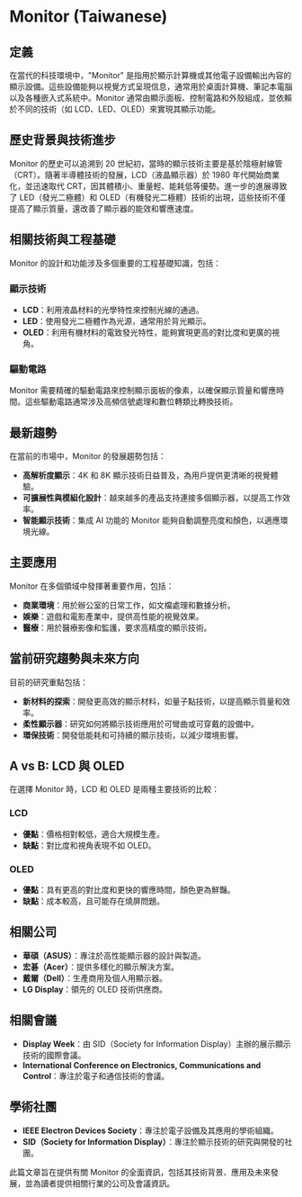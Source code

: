# Monitor (Taiwanese)

## 定義
在當代的科技環境中，"Monitor" 是指用於顯示計算機或其他電子設備輸出內容的顯示設備。這些設備能夠以視覺方式呈現信息，通常用於桌面計算機、筆記本電腦以及各種嵌入式系統中。Monitor 通常由顯示面板、控制電路和外殼組成，並依賴於不同的技術（如 LCD、LED、OLED）來實現其顯示功能。

## 歷史背景與技術進步
Monitor 的歷史可以追溯到 20 世紀初，當時的顯示技術主要是基於陰極射線管（CRT）。隨著半導體技術的發展，LCD（液晶顯示器）於 1980 年代開始商業化，並迅速取代 CRT，因其體積小、重量輕、能耗低等優勢。進一步的進展導致了 LED（發光二極體）和 OLED（有機發光二極體）技術的出現，這些技術不僅提高了顯示質量，還改善了顯示器的能效和響應速度。

## 相關技術與工程基礎
Monitor 的設計和功能涉及多個重要的工程基礎知識，包括：

### 顯示技術
- **LCD**：利用液晶材料的光學特性來控制光線的通過。
- **LED**：使用發光二極體作為光源，通常用於背光顯示。
- **OLED**：利用有機材料的電致發光特性，能夠實現更高的對比度和更廣的視角。

### 驅動電路
Monitor 需要精確的驅動電路來控制顯示面板的像素，以確保顯示質量和響應時間。這些驅動電路通常涉及高頻信號處理和數位轉類比轉換技術。

## 最新趨勢
在當前的市場中，Monitor 的發展趨勢包括：

- **高解析度顯示**：4K 和 8K 顯示技術日益普及，為用戶提供更清晰的視覺體驗。
- **可擴展性與模組化設計**：越來越多的產品支持連接多個顯示器，以提高工作效率。
- **智能顯示技術**：集成 AI 功能的 Monitor 能夠自動調整亮度和顏色，以適應環境光線。

## 主要應用
Monitor 在多個領域中發揮著重要作用，包括：

- **商業環境**：用於辦公室的日常工作，如文檔處理和數據分析。
- **娛樂**：遊戲和電影產業中，提供高性能的視覺效果。
- **醫療**：用於醫療影像和監護，要求高精度的顯示技術。

## 當前研究趨勢與未來方向
目前的研究重點包括：

- **新材料的探索**：開發更高效的顯示材料，如量子點技術，以提高顯示質量和效率。
- **柔性顯示器**：研究如何將顯示技術應用於可彎曲或可穿戴的設備中。
- **環保技術**：開發低能耗和可持續的顯示技術，以減少環境影響。

## A vs B: LCD 與 OLED
在選擇 Monitor 時，LCD 和 OLED 是兩種主要技術的比較：

### LCD
- **優點**：價格相對較低，適合大規模生產。
- **缺點**：對比度和視角表現不如 OLED。

### OLED
- **優點**：具有更高的對比度和更快的響應時間，顏色更為鮮豔。
- **缺點**：成本較高，且可能存在燒屏問題。

## 相關公司
- **華碩（ASUS）**：專注於高性能顯示器的設計與製造。
- **宏碁（Acer）**：提供多樣化的顯示解決方案。
- **戴爾（Dell）**：生產商用及個人用顯示器。
- **LG Display**：領先的 OLED 技術供應商。

## 相關會議
- **Display Week**：由 SID（Society for Information Display）主辦的展示顯示技術的國際會議。
- **International Conference on Electronics, Communications and Control**：專注於電子和通信技術的會議。

## 學術社團
- **IEEE Electron Devices Society**：專注於電子設備及其應用的學術組織。
- **SID（Society for Information Display）**：專注於顯示技術的研究與開發的社團。

此篇文章旨在提供有關 Monitor 的全面資訊，包括其技術背景、應用及未來發展，並為讀者提供相關行業的公司及會議資訊。